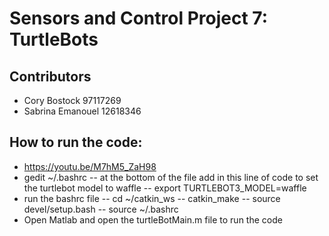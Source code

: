 # Sensors and Control Project 7: TurtleBots
## Contributors
- Cory Bostock 97117269
- Sabrina Emanouel 12618346

## How to run the code:
- https://youtu.be/M7hM5_ZaH98
- gedit ~/.bashrc
-- at the bottom of the file add in this line of code to set the turtlebot model to waffle
-- export TURTLEBOT3_MODEL=waffle
- run the bashrc file
-- cd ~/catkin_ws
-- catkin_make
-- source devel/setup.bash 
-- source ~/.bashrc
- Open Matlab and open the turtleBotMain.m file to run the code
